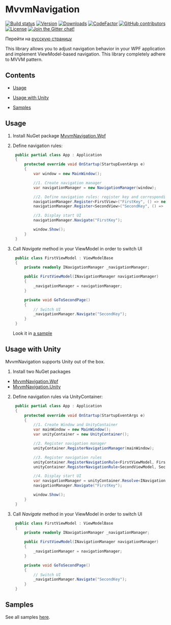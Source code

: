 # MvvmNavigation

[![Build status](https://img.shields.io/appveyor/ci/Egor92/MvvmNavigation/master)](https://ci.appveyor.com/project/Egor92/MvvmNavigation/branch/master)
[![Version](https://img.shields.io/nuget/vpre/MvvmNavigation.Wpf.svg)](https://www.nuget.org/packages/MvvmNavigation.Wpf)
[![Downloads](https://img.shields.io/nuget/dt/MvvmNavigation.Wpf.svg)](https://www.nuget.org/packages/MvvmNavigation.Wpf)
[![CodeFactor](https://www.codefactor.io/repository/github/egor92/MvvmNavigation/badge/master)](https://www.codefactor.io/repository/github/egor92/MvvmNavigation/overview/master)
[![GitHub contributors](https://img.shields.io/github/contributors/Egor92/MvvmNavigation.svg)](https://github.com/Egor92/MvvmNavigation/graphs/contributors)
[![License](https://img.shields.io/github/license/Egor92/MvvmNavigation.svg)](https://github.com/Egor92/MvvmNavigation/blob/master/LICENSE)
[![Join the Gitter chat!](https://badges.gitter.im/Egor92/MvvmNavigation.svg)](https://gitter.im/MvvmNavigation/community?utm_source=badge&utm_medium=badge&utm_campaign=pr-badge&utm_content=badge)

Перейти на [русскую страницу](https://github.com/Egor92/MvvmNavigation/blob/master/README.RUS.md)

This library allows you to adjust navigation behavior in your WPF application and implement ViewModel-based navigation. This library completely adhere to MVVM pattern.

## Contents

- [Usage](#Usage)

- [Usage with Unity](#Usage-with-Unity)

- [Samples](#Samples)

## Usage

1. Install NuGet package [MvvmNavigation.Wpf](https://www.nuget.org/packages/MvvmNavigation.Wpf/)

1. Define navigation rules:
   ```csharp
    public partial class App : Application
    {
        protected override void OnStartup(StartupEventArgs e)
        {
            var window = new MainWindow();

            //1. Create navigation manager
            var navigationManager = new NavigationManager(window);

            //2. Define navigation rules: register key and corresponding view and viewmodel for it
            navigationManager.Register<FirstView>("FirstKey", () => new FirstViewModel(navigationManager));
            navigationManager.Register<SecondView>("SecondKey", () => new SecondViewModel(navigationManager));

            //3. Display start UI
            navigationManager.Navigate("FirstKey");

            window.Show();
        }
    }
   ```

1. Сall *Navigate* method in your ViewModel in order to switch UI
   ```csharp
    public class FirstViewModel : ViewModelBase
    {
        private readonly INavigationManager _navigationManager;

        public FirstViewModel(INavigationManager navigationManager)
        {
            _navigationManager = navigationManager;
        }

        private void GoToSecondPage()
        {
            // Switch UI
            _navigationManager.Navigate("SecondKey");
        }
    }
   ```

   Look it in [a sample](https://github.com/Egor92/MvvmNavigation/blob/master/samples/RestaurantApp/App.xaml.cs)

## Usage with Unity

MvvmNavigation supports Unity out of the box.

1. Install two NuGet packages
 - [MvvmNavigation.Wpf](https://www.nuget.org/packages/MvvmNavigation.Wpf/)
 - [MvvmNavigation.Unity](https://www.nuget.org/packages/MvvmNavigation.Unity/)

2. Define navigation rules via UnityContainer:

   ```csharp
    public partial class App : Application
    {
        protected override void OnStartup(StartupEventArgs e)
        {
            //1. Create Window and UnityContainer
            var mainWindow = new MainWindow();
            var unityContainer = new UnityContainer();

            //2. Register navigation manager
            unityContainer.RegisterNavigationManager(mainWindow);

            //3. Register navigation rules
            unityContainer.RegisterNavigationRule<FirstViewModel, FirstView>("FirstKey");
            unityContainer.RegisterNavigationRule<SecondViewModel, SecondView>("SecondKey");

            //4. Display start UI
            var navigationManager = unityContainer.Resolve<INavigationManager>();
            navigationManager.Navigate("FirstKey");

            window.Show();
        }
    }
   ```

3. Сall *Navigate* method in your ViewModel in order to switch UI
   ```csharp
    public class FirstViewModel : ViewModelBase
    {
        private readonly INavigationManager _navigationManager;

        public FirstViewModel(INavigationManager navigationManager)
        {
            _navigationManager = navigationManager;
        }

        private void GoToSecondPage()
        {
            // Switch UI
            _navigationManager.Navigate("SecondKey");
        }
    }
   ```

## Samples

See all samples [here](https://github.com/Egor92/MvvmNavigation/tree/master/samples).
